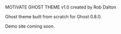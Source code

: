 MOTIVATE GHOST THEME
v1.0
created by Rob Dalton

Ghost theme built from scratch for Ghost 0.8.0.

Demo site coming soon.
